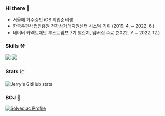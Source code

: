 ### Hi there 👋
- 서울에 거주중인 iOS 취업준비생
- 한국우편사업진흥원 전자상거래지원센터 시스템 기획 (2019. 4. ~ 2022. 6.)
- 네이버 커넥트재단 부스트캠프 7기 챌린지, 멤버십 수료 (2022. 7. ~ 2022. 12.)

### Skills ⚒️

<img src="https://img.shields.io/badge/Swift-fc3503?style=flat&logo=Swift&logoColor=white"/> <img src="https://img.shields.io/badge/SwiftUI-037ffc?style=flat&logo=Swift&logoColor=white"/>

### Stats 📈
![Jerry's GitHub stats](https://github-readme-stats.vercel.app/api?username=gwd0311&show_icons=true&theme=radical)

### BOJ 📝
[![Solved.ac Profile](http://mazassumnida.wtf/api/generate_badge?boj=gwd0311)](https://solved.ac/gwd0311)<br/>
